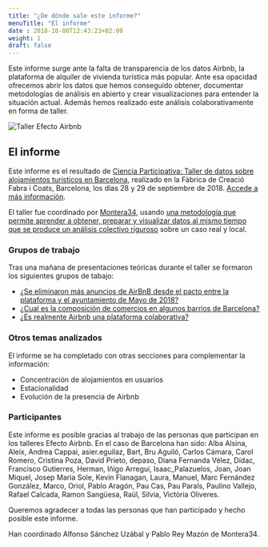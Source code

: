 ```yaml
---
title: "¿De dónde sale este informe?"
menuTitle: "El informe"
date : 2018-10-08T12:43:23+02:00
weight: 1
draft: false
---
```


Este informe surge ante la falta de transparencia de los datos Airbnb, la plataforma de alquiler de vivienda turística más popular. Ante esa opacidad ofrecemos abrir los datos que hemos conseguido obtener, documentar metodologías de análisis en abierto y crear visualizaciones para entender la situación actual. Además hemos realizado este análisis colaborativamente en forma de taller.

![Taller Efecto Airbnb](https://lab.montera34.com/airbnb/images/1809_efecto-airbnb-barcelona.png)

## El informe

Este informe es el resultado de [Ciencia Participativa: Taller de datos sobre alojamientos turísticos en Barcelona](https://montera34.com/project/taller-datos-alojamientos-turisticos-barcelona-2018/), realizado en la Fàbrica de Creació Fabra i Coats, Barcelona, los días 28 y 29 de septiembre de 2018. [Accede a más información](https://meta.decidim.org/assemblies/eix-lab/f/130/meetings/1135?locale=es). 

El taller fue coordinado por [Montera34](https://montera34.com/), usando [una metodología que permite aprender a obtener, preparar y visualizar datos al mismo tiempo que se produce un análisis colectivo riguroso](/metodologia) sobre un caso real y local.

### Grupos de trabajo

Tras una mañana de presentaciones teóricas durante el taller se formaron los siguientes grupos de tabajo:

+ [¿Se eliminaron más anuncios de AirBnB desde el pacto entre la plataforma y el ayuntamiento de Mayo de 2018?](barcelona/eliminacion-anuncios)
+ [¿Cual es la composición de comercios en algunos barrios de Barcelona?](barcelona/comercios)
+ [¿Es realmente Airbnb una plataforma colaborativa?](barcelona/es-airbnb-colaborativa)

### Otros temas analizados

El informe se ha completado con otras secciones para complementar la información:

+ Concentración de alojamientos en usuarios
+ Estacionalidad
+ Evolución de la presencia de Airbnb

### Participantes

Este informe es posible gracias al trabajo de las personas que participan en los talleres Efecto Airbnb. En el caso de Barcelona han sido: Alba Alsina, Aleix, Andrea Cappai, asier.eguilaz, Bart, Bru Aguiló, Carlos Cámara, Carol Romero, Cristina Poza, David Prieto, depaso, Diana Fernanda Vélez, Dídac, Francisco Gutierres, Herman, Iñigo Arregui, Isaac_Palazuelos, Joan, Joan Miquel, Josep Maria Sole, Kevin Flanagan, Laura, Manuel, Marc Fernández González, Marco, Oriol, Pablo Aragón, Pau Cas, Pau Parals, Paulino Vallejo, Rafael Calcada, Ramon Sangüesa, Raül, Silvia, Victòria Oliveres.

Queremos agradecer a todas las personas que han participado y hecho posible este informe.

Han coordinado Alfonso Sánchez Uzábal y Pablo Rey Mazón de Montera34. 
